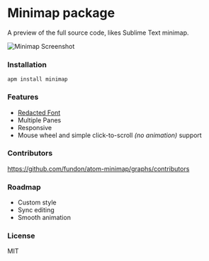 # Minimap package

A preview of the full source code, likes Sublime Text minimap.

![Minimap Screenshot](https://github.com/fundon/atom-minimap/blob/dev/screenshot.png?raw=true)

### Installation

```
apm install minimap
```

### Features

* [Redacted Font][]
* Multiple Panes
* Responsive
* Mouse wheel and simple click-to-scroll _(no animation)_ support

### Contributors

https://github.com/fundon/atom-minimap/graphs/contributors


### Roadmap

* Custom style
* Sync editing
* Smooth animation

### License

MIT

[Redacted Font]: https://github.com/christiannaths/Redacted-Font
